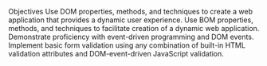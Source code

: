 Objectives
Use DOM properties, methods, and techniques to create a web application that provides a dynamic user experience.
Use BOM properties, methods, and techniques to facilitate creation of a dynamic web application.
Demonstrate proficiency with event-driven programming and DOM events.
Implement basic form validation using any combination of built-in HTML validation attributes and DOM-event-driven JavaScript validation.
